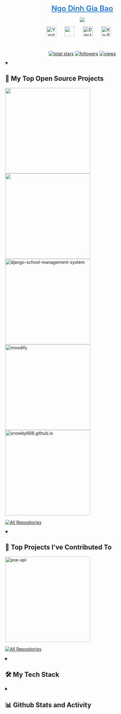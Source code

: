 <p align="center">
  <a style="font-size:1.5rem; font-weight:600; color:#2076DA;" href="https://github.com/snowby666">
    Ngo Dinh Gia Bao</a>
</p>

<p align="center">
  <!-- Typing SVG by Snowby666 - https://github.com/snowby666/readme-typing-svg -->
    <img src="https://readme-typing-svg.demolab.com/?lines=Hi+there%2C+fellow+<𝚍𝚎𝚟𝚎𝚕𝚘𝚙𝚎𝚛𝚜/>!;Student%20in%20Software%20Engineering%20and%20FOSS%20contributor;3%2B%20years%20of%20coding%20experience;Always%20learning%20new%20techs&font=Fira%20Code&center=true&width=800&height=45&color=2076DA&vCenter=true&pause=1000&size=22" />
</p>

<!-- Social icons section -->
<p align="center">
  <a href="https://www.youtube.com/@VisionAIVN/"><img width="32px" alt="Youtube" title="Youtube" src="https://i.imgur.com/qiXu7b2.png"/></a>
  &#8287;&#8287;&#8287;&#8287;&#8287;
  <a target="_blank" href="https://discord.gg/apUUqbxCBQ" alt="Discord" title="Discord"><img width="32px" src="https://i.imgur.com/6NrQBBo.png"/></a>
  &#8287;&#8287;&#8287;&#8287;&#8287;
  <a href="https://www.linkedin.com/in/ngodinhgiabao/"><img width="32px" alt="Dev.to" title="Linkedin" src="https://cdn3.iconfinder.com/data/icons/free-social-icons/67/linkedin_square_color-1024.png"></a>
  &#8287;&#8287;&#8287;&#8287;&#8287;
  <a href="https://ko-fi.com/snowby666"><img width="32px" alt="Ko-fi" title="Buy me a coffee" src="https://i.imgur.com/PpLeD3K.png"/></a>
  &#8287;&#8287;&#8287;&#8287;&#8287;
</p>

<br/>

<!-- Social badges section -->
<p align="center">
  <a href="https://github.com/snowby666?tab=repositories&sort=stargazers">
    <img alt="total stars" title="Total stars on GitHub" src="https://custom-icon-badges.demolab.com/github/stars/snowby666?color=55960c&style=for-the-badge&labelColor=488207&logo=star"/></a>
  <a href="https://github.com/snowby666?tab=followers">
    <img alt="followers" title="Follow me on Github" src="https://custom-icon-badges.demolab.com/github/followers/snowby666?color=236ad3&labelColor=1155ba&style=for-the-badge&logo=person-add&label=Follow&logoColor=white"/></a>
  <a href="#">
    <img alt="views" title="GitHub profile views" src="https://komarev.com/ghpvc/?username=snowby666&style=for-the-badge&color=red"/></a>
</p>

<details open> 
  <summary><h2>📘 My Top Open Source Projects</h2></summary>

  <!-- Repo info cards - https://github.com/anuraghazra/github-readme-stats -->
  <!-- Small repo cards (fork) - https://github.com/DenverCoder1/github-readme-stats -->
  <p align="left">
   <a href="https://github.com/snowby666/poe-api-wrapper"><img width="278" src="https://denvercoder1-github-readme-stats.vercel.app/api/pin/?username=snowby666&repo=poe-api-wrapper&theme=react&bg_color=1F222E&title_color=F85D7F&hide_border=true&icon_color=F8D866&show_icons=false"%20alt="poe-api-wrapper"></a>
    <a href="https://github.com/snowby666/Django-OpenCV-Video-Streaming"><img width="278" src="https://denvercoder1-github-readme-stats.vercel.app/api/pin/?username=snowby666&repo=Django-OpenCV-Video-Streaming&theme=react&bg_color=1F222E&title_color=F85D7F&hide_border=true&icon_color=F8D866&show_icons=false"%20alt="Django-OpenCV-Video-Streaming"></a>
    <a href="https://github.com/snowby666/django-school-management-system"><img width="278" src="https://denvercoder1-github-readme-stats.vercel.app/api/pin/?username=snowby666&repo=django-school-management-system&theme=react&bg_color=1F222E&title_color=F85D7F&hide_border=true&icon_color=F8D866&show_icons=false" alt="django-school-management-system"></a>
    <a href="https://github.com/snowby666/moodify"><img width="278" src="https://denvercoder1-github-readme-stats.vercel.app/api/pin?username=snowby666&repo=moodify&theme=react&bg_color=1F222E&title_color=F85D7F&hide_border=true&icon_color=F8D866&show_icons=false" alt="moodify"></a>
    <a href="https://github.com/snowby666/snowby666.github.io"><img width="278" src="https://denvercoder1-github-readme-stats.vercel.app/api/pin?username=snowby666&repo=snowby666.github.io&theme=react&bg_color=1F222E&title_color=F85D7F&hide_border=true&icon_color=F8D866&show_icons=false" alt="snowby666.github.io"></a>

  </p>

  <a href="https://github.com/snowby666?tab=repositories&sort=stargazers"><img alt="All Repositories" title="All Repositories" src="https://custom-icon-badges.demolab.com/badge/-Click%20Here%20For%20All%20My%20Repos-1F222E?style=for-the-badge&logoColor=white&logo=repo"/></a>
</details>

<details open> 
  <summary><h2>📕 Top Projects I've Contributed To</h2></summary>

  <!-- Small repo cards https://github.com/DenverCoder1/github-readme-stats (fork of anuraghazra/github-readme-stats) -->
  <p align="left">
    <a href="https://github.com/ading2210/poe-api"><img width="278" src="https://denvercoder1-github-readme-stats.vercel.app/api/pin/?username=ading2210&repo=poe-api&theme=react&bg_color=1F222E&title_color=F85D7F&hide_border=true&icon_color=F8D866&show_icons=false&show_description=false" alt="poe-api"></a>

  </p>

  <p align="left">
    <a href="https://github.com/snowby666?tab=repositories&q=&type=fork&sort=stargazers"><img alt="All Repositories" title="All Repositories" src="https://custom-icon-badges.demolab.com/badge/-Click%20Here%20For%20All%20My%20Forks-1F222E?style=for-the-badge&logoColor=white&logo=fork"/></a>
  </p>
</details>

<details> 
  <summary><h2>🛠 My Tech Stack</h2></summary>
  <!-- Some badges are from https://github.com/Ileriayo/markdown-badges -->

  <h3>👨‍💻 Programming and Markup Languages</h3>

  <p>
      <a href="https://github.com/search?q=user%3Asnowby666+language%3Abash"><img alt="Bash" src="https://img.shields.io/badge/Bash-121011.svg?logo=gnu-bash&logoColor=white"></a>
      <a href="https://github.com/search?q=user%3Asnowby666+language%3Ac"><img alt="C" src="https://custom-icon-badges.demolab.com/badge/C-03599C.svg?logo=c-in-hexagon&logoColor=white"></a>
      <a href="https://github.com/search?q=user%3Asnowby666+language%3Acss"><img alt="CSS" src="https://img.shields.io/badge/CSS-1572B6.svg?logo=css3&logoColor=white"></a>
      <a href="https://github.com/search?q=user%3Asnowby666+language%3Ahtml"><img alt="HTML" src="https://img.shields.io/badge/HTML-E34F26.svg?logo=html5&logoColor=white"></a>
      <a href="https://github.com/search?q=user%3Asnowby666+language%3Ajavascript"><img alt="JavaScript" src="https://img.shields.io/badge/JavaScript-F7DF1E.svg?logo=javascript&logoColor=black"></a>
      <a href="https://github.com/search?q=user%3Asnowby666+language%3Atex"><img alt="LaTeX" src="https://img.shields.io/badge/LaTeX-008080.svg?logo=LaTeX&logoColor=white"></a>
      <a href="https://github.com/search?q=user%3Asnowby666+language%3Amarkdown"><img alt="Markdown" src="https://img.shields.io/badge/Markdown-000000.svg?logo=markdown&logoColor=white"></a>
      <a href="https://github.com/search?q=user%3Asnowby666+language%3Apowershell"><img alt="PowerShell" src="https://img.shields.io/badge/PowerShell-%235391FE.svg?logo=powershell&logoColor=white"></a>
       <a href="https://github.com/search?q=user%3Asnowby666+language%3Apython"><img alt="Python" src="https://img.shields.io/badge/Python-14354C.svg?logo=python&logoColor=white"></a>
      <a href="https://github.com/search?q=user%3Asnowby666+language%3Ascratch"><img alt="Scratch" src="https://img.shields.io/badge/Scratch-4D97FF.svg?logo=scratch&logoColor=white"></a>
      <a href="https://github.com/search?q=user%3Asnowby666+language%3Asql"><img alt="SQL" src="https://custom-icon-badges.demolab.com/badge/SQL-025E8C.svg?logo=database&logoColor=white"></a>
      <a href="https://github.com/search?q=user%3Asnowby666+language%3Asvg"><img alt="SVG+XML" src="https://img.shields.io/badge/SVG%2BXML-e0982c.svg?logo=svg&logoColor=white"></a>
      <a href="https://github.com/search?q=user%3Asnowby666+language%3AtypeScript"><img alt="TypeScript" src="https://img.shields.io/badge/TypeScript-007ACC.svg?logo=typescript&logoColor=white"></a>
  </p>

  <h3>🧰 Frameworks and Libraries</h3>

  <p>
      <a href="#"><img alt="Bootstrap" src="https://img.shields.io/badge/Bootstrap-7952B3.svg?logo=bootstrap&logoColor=white"></a>
      <a href="#"><img alt="Django" src="https://img.shields.io/badge/-Django-092E20.svg?logo=django&style=flat"></a>
      <a href="#"><img alt="FastAPI" src="https://img.shields.io/badge/FastAPI-005571?logo=fastapi"></a>
      <a href="#"><img alt="Flask" src="https://img.shields.io/badge/Flask-000000.svg?logo=flask&logoColor=white"></a>
      <a href="#"><img alt="GitHub Actions" src="https://img.shields.io/badge/GitHub%20Actions-2671E5.svg?logo=github%20actions&logoColor=white"></a>
      <a href="#"><img alt="Gunicorn" src="https://img.shields.io/badge/-Gunicorn-499848.svg?logo=gunicorn&logoColor=white"></a>
      <a href="#"><img alt="NumPy" src="https://img.shields.io/badge/Numpy-013243.svg?logo=numpy&logoColor=white"></a>
      <a href="#"><img alt="OpenCV" src="https://img.shields.io/badge/opencv-%23white.svg?logo=opencv&logoColor=white"></a>
      <a href="#"><img alt="Pandas" src="https://img.shields.io/badge/Pandas-150458.svg?logo=pandas&logoColor=white"></a>
      <a href="#"><img alt="PyTorch" src="https://img.shields.io/badge/PyTorch-%23EE4C2C.svg?logo=PyTorch&logoColor=white"></a>
      <a href="#"><img alt="TensorFlow" src="https://img.shields.io/badge/TensorFlow-FF6F00.svg?logo=TensorFlow&logoColor=white"></a>
  </p>

  <h3>🗄️ Databases and Cloud Hosting</h3>

  <p>
      <a href="#"><img alt="Cloudflare" src="https://img.shields.io/badge/Cloudflare-F38020?logo=Cloudflare&logoColor=white"></a>
      <a href="#"><img alt="Firebase" src="https://img.shields.io/badge/Firebase-039BE5?logo=Firebase&logoColor=white"></a>
      <a href="#"><img alt="GitHub Pages" src="https://img.shields.io/badge/GitHub%20Pages-327FC7.svg?logo=github&logoColor=white"></a>
      <a href="#"><img alt="Heroku" src="https://img.shields.io/badge/Heroku-430098.svg?logo=heroku&logoColor=white"></a>
      <a href="#"><img alt="MongoDB" src="https://img.shields.io/badge/MongoDB-%234ea94b.svg?logo=mongodb&logoColor=white"></a>
      <a href="#"><img alt="MySQL" src="https://img.shields.io/badge/MySQL-00f.svg?logo=mysql&logoColor=white"></a>
      <a href="#"><img alt="PostgreSQL" src ="https://img.shields.io/badge/PostgreSQL-316192.svg?logo=postgresql&logoColor=white"></a>
      <a href="#"><img alt="Redis" src="https://img.shields.io/badge/redis-%23DD0031.svg?logo=redis&logoColor=white"></a>
      <a href="#"><img alt="Repl.it" src="https://img.shields.io/badge/Repl.it-0D101E.svg?logo=Replit&logoColor=white"></a>
      <a href="#"><img alt="SQLite" src ="https://img.shields.io/badge/SQLite-07405e.svg?logo=sqlite&logoColor=white"></a>
      <a href="#"><img alt="Vercel" src="https://img.shields.io/badge/Vercel-000000.svg?logo=vercel&logoColor=white"></a>
  </p>

  <h3>💻 Software and Tools</h3>

  <p>
      <a href="#"><img alt="CodePen" src="https://img.shields.io/badge/CodePen-black?logo=codepen&logoColor=white"></a>
      <a href="#"><img alt="Discord" src="https://img.shields.io/badge/-Discord-5865F2.svg?logo=discord&logoColor=white"></a>
      <a href="#"><img alt="Git" src="https://img.shields.io/badge/Git-F05033.svg?logo=git&logoColor=white"></a>
      <a href="#"><img alt="GitHub Desktop" src="https://img.shields.io/badge/GitHub%20Desktop-8034A9.svg?logo=github&logoColor=white"></a>
      <a href="#"><img alt="Google Sheets" src="https://img.shields.io/badge/Sheets-34A853.svg?logo=google%20sheets&logoColor=white"></a>
      <a href="#"><img alt="Insomnia" src="https://img.shields.io/badge/Insomnia-black?logo=insomnia&logoColor=5849BE"></a>
      <a href="#"><img alt="Jira" src="https://img.shields.io/badge/jira-%230A0FFF.svg?logo=jira&logoColor=white"></a>
      <a href="#"><img alt="Jupyter" src="https://img.shields.io/badge/Jupyter-F37626.svg?logo=Jupyter&logoColor=white"></a>
      <a href="#"><img alt="Slack" src="https://img.shields.io/badge/Slack-4A154B?logo=slack&logoColor=white"></a>
      <a href="#"><img alt="Stack Overflow" src="https://img.shields.io/badge/-Stack%20Overflow-FE7A16?logo=stack-overflow&logoColor=white"></a>
      <a href="#"><img alt="Trello" src="https://img.shields.io/badge/Trello-%23026AA7.svg?logo=Trello&logoColor=white"></a>
      <a href="#"><img alt="Visual Studio Code" src="https://img.shields.io/badge/Visual%20Studio%20Code-0078d7.svg?logo=visual-studio-code&logoColor=white"></a>
  </p>
</details>

<details> 
  <summary><h2>📊 Github Stats and Activity</h2></summary>

  <h3>🔥 Streak Stats</h3>

  <!-- GitHub Readme Streak Stats - https://github.com/DenverCoder1/github-readme-streak-stats -->
  <p>
    <a href="#">
      <img title="🔥 Get streak stats for your profile at git.io/streak-stats" alt="snowby666's streak" src="https://streak-stats.demolab.com/?user=snowby666&theme=monokai-metallian&hide_border=true"/>
    </a>

  <h3>💻 GitHub Profile Stats</h3>

  <!-- https://github.com/anuraghazra/github-readme-stats -->

  <a href="#"><img alt="snowby666's Github Stats" src="https://denvercoder1-github-readme-stats.vercel.app/api/?username=snowby666&show_icons=true&include_all_commits=true&count_private=true&theme=react&hide_border=true&bg_color=1F222E&title_color=F85D7F&icon_color=F8D866" height="192px"/></a>
  <a href="#"><img alt="snowby666's Top Languages" src="https://denvercoder1-github-readme-stats.vercel.app/api/top-langs/?username=snowby666&langs_count=10&layout=compact&theme=react&hide_border=true&bg_color=1F222E&title_color=F85D7F&icon_color=F8D866&hide=Jupyter%20Notebook,Roff" height="192px"/></a>
  <br/>

  <b>Note:</b> Top languages is only a metric of the languages my public code consists of and doesn't reflect experience or skill level.

<a href="#"><img alt="Snowby666's Activity Graph" src="https://github-readme-activity-graph.vercel.app/graph/?username=snowby666&bg_color=1F222E&color=F8D866&line=F85D7F&point=FFFFFF&hide_border=true" /></a>

  <h3>⚡ Recent GitHub Activity</h3>

  <!-- https://github.com/jamesgeorge007/github-activity-readme -->
  <!--START_SECTION:activity-->
1. 🗣 Commented on [#199](https://github.com/snowby666/poe-api-wrapper/issues/199#issuecomment-2416136160) in [snowby666/poe-api-wrapper](https://github.com/snowby666/poe-api-wrapper)
2. 🗣 Commented on [#193](https://github.com/snowby666/poe-api-wrapper/issues/193#issuecomment-2407400467) in [snowby666/poe-api-wrapper](https://github.com/snowby666/poe-api-wrapper)
3. 🔒 Closed issue [#193](https://github.com/snowby666/poe-api-wrapper/issues/193) in [snowby666/poe-api-wrapper](https://github.com/snowby666/poe-api-wrapper)
4. 🔒 Closed issue [#198](https://github.com/snowby666/poe-api-wrapper/issues/198) in [snowby666/poe-api-wrapper](https://github.com/snowby666/poe-api-wrapper)
5. 🗣 Commented on [#198](https://github.com/snowby666/poe-api-wrapper/issues/198#issuecomment-2407391174) in [snowby666/poe-api-wrapper](https://github.com/snowby666/poe-api-wrapper)
  <!--END_SECTION:activity-->

</details>
